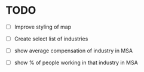 # TODO
- [ ] Improve styling of map
- [ ] Create select list of industries 
- [ ] show average compensation of industry in MSA
- [ ] show % of people working in that industry in  MSA

